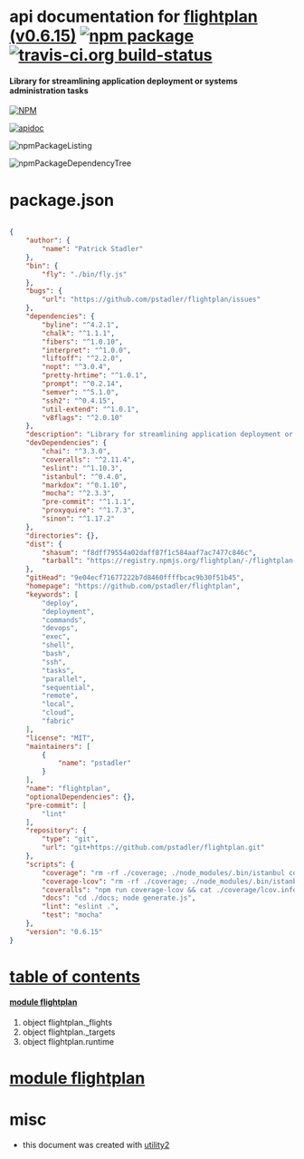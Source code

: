 # api documentation for  [flightplan (v0.6.15)](https://github.com/pstadler/flightplan)  [![npm package](https://img.shields.io/npm/v/npmdoc-flightplan.svg?style=flat-square)](https://www.npmjs.org/package/npmdoc-flightplan) [![travis-ci.org build-status](https://api.travis-ci.org/npmdoc/node-npmdoc-flightplan.svg)](https://travis-ci.org/npmdoc/node-npmdoc-flightplan)
#### Library for streamlining application deployment or systems administration tasks

[![NPM](https://nodei.co/npm/flightplan.png?downloads=true&downloadRank=true&stars=true)](https://www.npmjs.com/package/flightplan)

[![apidoc](https://npmdoc.github.io/node-npmdoc-flightplan/build/screenCapture.buildCi.browser.%252Ftmp%252Fbuild%252Fapidoc.html.png)](https://npmdoc.github.io/node-npmdoc-flightplan/build/apidoc.html)

![npmPackageListing](https://npmdoc.github.io/node-npmdoc-flightplan/build/screenCapture.npmPackageListing.svg)

![npmPackageDependencyTree](https://npmdoc.github.io/node-npmdoc-flightplan/build/screenCapture.npmPackageDependencyTree.svg)



# package.json

```json

{
    "author": {
        "name": "Patrick Stadler"
    },
    "bin": {
        "fly": "./bin/fly.js"
    },
    "bugs": {
        "url": "https://github.com/pstadler/flightplan/issues"
    },
    "dependencies": {
        "byline": "^4.2.1",
        "chalk": "^1.1.1",
        "fibers": "^1.0.10",
        "interpret": "^1.0.0",
        "liftoff": "^2.2.0",
        "nopt": "^3.0.4",
        "pretty-hrtime": "^1.0.1",
        "prompt": "^0.2.14",
        "semver": "^5.1.0",
        "ssh2": "^0.4.15",
        "util-extend": "^1.0.1",
        "v8flags": "^2.0.10"
    },
    "description": "Library for streamlining application deployment or systems administration tasks",
    "devDependencies": {
        "chai": "^3.3.0",
        "coveralls": "^2.11.4",
        "eslint": "^1.10.3",
        "istanbul": "^0.4.0",
        "markdox": "^0.1.10",
        "mocha": "^2.3.3",
        "pre-commit": "^1.1.1",
        "proxyquire": "^1.7.3",
        "sinon": "^1.17.2"
    },
    "directories": {},
    "dist": {
        "shasum": "f8dff79554a02daff87f1c584aaf7ac7477c846c",
        "tarball": "https://registry.npmjs.org/flightplan/-/flightplan-0.6.15.tgz"
    },
    "gitHead": "9e04ecf71677222b7d8460ffffbcac9b30f51b45",
    "homepage": "https://github.com/pstadler/flightplan",
    "keywords": [
        "deploy",
        "deployment",
        "commands",
        "devops",
        "exec",
        "shell",
        "bash",
        "ssh",
        "tasks",
        "parallel",
        "sequential",
        "remote",
        "local",
        "cloud",
        "fabric"
    ],
    "license": "MIT",
    "maintainers": [
        {
            "name": "pstadler"
        }
    ],
    "name": "flightplan",
    "optionalDependencies": {},
    "pre-commit": [
        "lint"
    ],
    "repository": {
        "type": "git",
        "url": "git+https://github.com/pstadler/flightplan.git"
    },
    "scripts": {
        "coverage": "rm -rf ./coverage; ./node_modules/.bin/istanbul cover --dir coverage/lib ./node_modules/.bin/_mocha -- -R spec; ./node_modules/.bin/istanbul report",
        "coverage-lcov": "rm -rf ./coverage; ./node_modules/.bin/istanbul cover --dir coverage/lib --report lcovonly ./node_modules/.bin/_mocha -- -R spec; ./node_modules/.bin/istanbul report lcovonly",
        "coveralls": "npm run coverage-lcov && cat ./coverage/lcov.info | ./node_modules/.bin/coveralls",
        "docs": "cd ./docs; node generate.js",
        "lint": "eslint .",
        "test": "mocha"
    },
    "version": "0.6.15"
}
```



# <a name="apidoc.tableOfContents"></a>[table of contents](#apidoc.tableOfContents)

#### [module flightplan](#apidoc.module.flightplan)
1.  object <span class="apidocSignatureSpan">flightplan.</span>_flights
1.  object <span class="apidocSignatureSpan">flightplan.</span>_targets
1.  object <span class="apidocSignatureSpan">flightplan.</span>runtime



# <a name="apidoc.module.flightplan"></a>[module flightplan](#apidoc.module.flightplan)



# misc
- this document was created with [utility2](https://github.com/kaizhu256/node-utility2)
